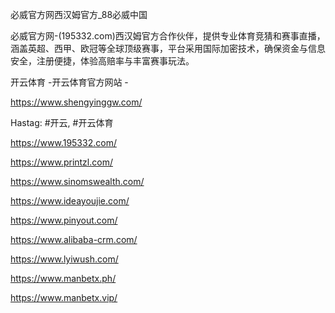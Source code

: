 必威官方网西汉姆官方_88必威中国

必威官方网-(195332.com)西汉姆官方合作伙伴，提供专业体育竞猜和赛事直播，涵盖英超、西甲、欧冠等全球顶级赛事，平台采用国际加密技术，确保资金与信息安全，注册便捷，体验高赔率与丰富赛事玩法。

开云体育 -开云体育官方网站 -

https://www.shengyinggw.com/

Hastag: #开云, #开云体育

https://www.195332.com/

https://www.printzl.com/

https://www.sinomswealth.com/

https://www.ideayoujie.com/

https://www.pinyout.com/

https://www.alibaba-crm.com/

https://www.lyiwush.com/

https://www.manbetx.ph/

https://www.manbetx.vip/
